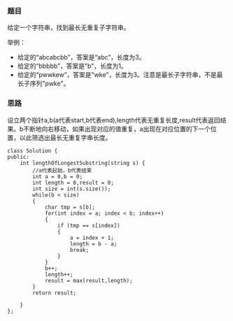 ### 题目
给定一个字符串，找到最长无重复子字符串。

举例：

+ 给定的“abcabcbb”，答案是“abc”，长度为3。
+ 给定的“bbbbb”，答案是"b"，长度为1。
+ 给定的“pwwkew”，答案是"wke"，长度为3。注意是最长子字符串，不是最长子序列"pwke"。
### 思路
设立两个指针a,b(a代表start,b代表end),length代表无重复长度,result代表返回结果。b不断地向右移动，如果出现对应的值重复，a出现在对应位置的下一个位置，以此筛选出最长无重复字串长度。
```
class Solution {
public:
    int lengthOfLongestSubstring(string s) {
        //a代表起始，b代表结束
        int a = 0,b = 0;
        int length = 0,result = 0;
        int size = int(s.size());
        while(b < size)
        {
            char tmp = s[b];
            for(int index = a; index < b; index++)
            {
                if (tmp == s[index])
                {
                    a = index + 1;
                    length = b - a;
                    break;
                }
            }
            b++;
            length++;
            result = max(result,length);
        }
        return result;
        
    }
};
```
